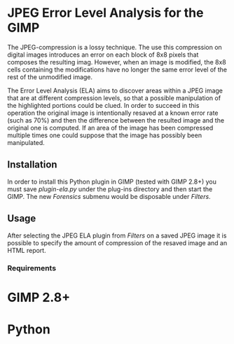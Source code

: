 JPEG Error Level Analysis for the GIMP
======================================

The JPEG-compression is a lossy technique. The use this compression on digital images introduces an error on each block of 8x8 pixels that composes the resulting imag. However, when an image is modified, the 8x8 cells containing the modifications have no longer the same error level of the rest of the unmodified image.

The Error Level Analysis (ELA) aims to discover areas within a JPEG image that are at different compression levels, so that a possible manipulation of the highlighted portions could be clued. In order to succeed in this operation the original image is intentionally resaved at a known error rate (such as 70%) and then the difference between the resulted image and the original one is computed. If an area of the image has been compressed multiple times one could suppose that the image has possibly been manipulated.


Installation
------------

In order to install this Python plugin in GIMP (tested with GIMP 2.8+) you must save *plugin-ela.py* under the plug-ins directory and then start the GIMP. The new _Forensics_ submenu would be disposable under _Filters_.

Usage
-----

After selecting the JPEG ELA plugin from _Filters_ on a saved JPEG image it is possible to specify the amount of compression of the resaved image and an HTML report.


### Requirements

# GIMP 2.8+
# Python
